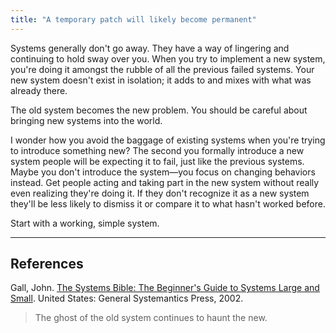 ```yaml
---
title: "A temporary patch will likely become permanent"
---
```


Systems generally don't go away. They have a way of lingering and continuing to hold sway over you. When you try to implement a new system, you're doing it amongst the rubble of all the previous failed systems. Your new system doesn't exist in isolation; it adds to and mixes with what was already there.

The old system becomes the new problem. You should be careful about bringing new systems into the world.

I wonder how you avoid the baggage of existing systems when you're trying to introduce something new? The second you formally introduce a new system people will be expecting it to fail, just like the previous systems. Maybe you don't introduce the system—you focus on changing behaviors instead. Get people acting and taking part in the new system without really even realizing they're doing it. If they don't recognize it as a new system they'll be less likely to dismiss it or compare it to what hasn't worked before.

Start with a working, simple system.

---

## References

Gall, John. [The Systems Bible: The Beginner's Guide to Systems Large and Small](https://www.amazon.com/Systems-Bible-Beginners-Guide-Large/dp/0961825170). United States: General Systemantics Press, 2002.

> The ghost of the old system continues to haunt the new.